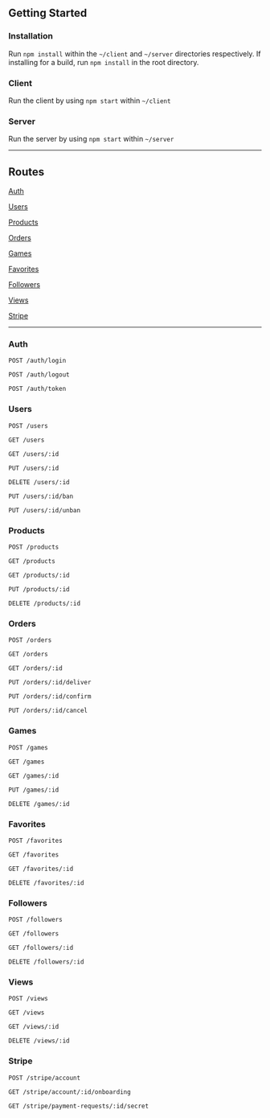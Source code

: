 ## **Getting Started**
### **Installation**
Run ```npm install``` within the ```~/client``` and ```~/server``` directories respectively. If installing for a build, run ```npm install``` in the root directory.
### **Client**
Run the client by using ```npm start``` within ```~/client```
### **Server**
Run the server by using ```npm start``` within ```~/server```

---

## **Routes**

[Auth](#auth)

[Users](#users)

[Products](#products)

[Orders](#orders)

[Games](#games)

[Favorites](#favorites)

[Followers](#followers)

[Views](#views)

[Stripe](#stripe)

---

### **Auth**
```POST /auth/login```

```POST /auth/logout```

```POST /auth/token```

### **Users**
```POST /users```

```GET /users```

```GET /users/:id```

```PUT /users/:id```

```DELETE /users/:id```

```PUT /users/:id/ban```

```PUT /users/:id/unban```

### **Products**
```POST /products```

```GET /products```

```GET /products/:id```

```PUT /products/:id```

```DELETE /products/:id```

### **Orders**
```POST /orders```

```GET /orders```

```GET /orders/:id```

```PUT /orders/:id/deliver```

```PUT /orders/:id/confirm```

```PUT /orders/:id/cancel```

### **Games**
```POST /games```

```GET /games```

```GET /games/:id```

```PUT /games/:id```

```DELETE /games/:id```

### **Favorites**
```POST /favorites```

```GET /favorites```

```GET /favorites/:id```

```DELETE /favorites/:id```

### **Followers**
```POST /followers```

```GET /followers```

```GET /followers/:id```

```DELETE /followers/:id```

### **Views**
```POST /views```

```GET /views```

```GET /views/:id```

```DELETE /views/:id```

### **Stripe**
```POST /stripe/account```

```GET /stripe/account/:id/onboarding```

```GET /stripe/payment-requests/:id/secret```